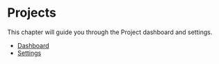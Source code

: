 # Projects

This chapter will guide you through the Project dashboard and settings.

* [Dashboard](dashboard/index.md)
* [Settings](settings/index.md)
